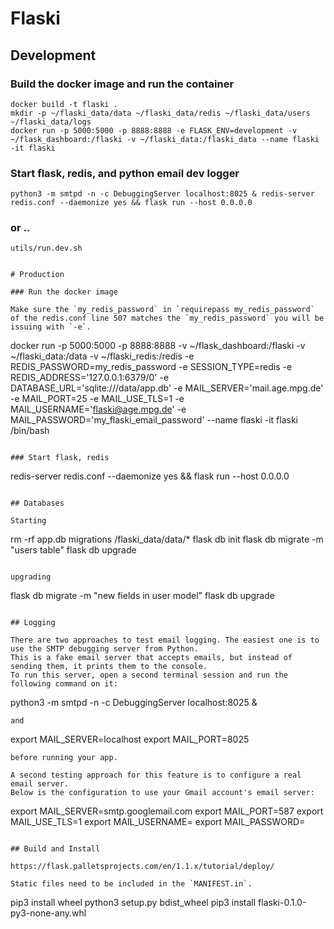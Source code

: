 # Flaski

## Development

### Build the docker image and run the container

```
docker build -t flaski .
mkdir -p ~/flaski_data/data ~/flaski_data/redis ~/flaski_data/users ~/flaski_data/logs
docker run -p 5000:5000 -p 8888:8888 -e FLASK_ENV=development -v ~/flask_dashboard:/flaski -v ~/flaski_data:/flaski_data --name flaski -it flaski
```

### Start flask, redis, and python email dev logger

```
python3 -m smtpd -n -c DebuggingServer localhost:8025 & redis-server redis.conf --daemonize yes && flask run --host 0.0.0.0
```

### or ..

```
utils/run.dev.sh


# Production

### Run the docker image

Make sure the `my_redis_password` in `requirepass my_redis_password` of the redis.conf line 507 matches the `my_redis_password` you will be issuing with `-e`.

```
docker run -p 5000:5000 -p 8888:8888 
-v ~/flask_dashboard:/flaski -v ~/flaski_data:/data -v ~/flaski_redis:/redis 
-e REDIS_PASSWORD=my_redis_password 
-e SESSION_TYPE=redis 
-e REDIS_ADDRESS='127.0.0.1:6379/0'
-e DATABASE_URL='sqlite:///data/app.db'
-e MAIL_SERVER='mail.age.mpg.de'
-e MAIL_PORT=25
-e MAIL_USE_TLS=1
-e MAIL_USERNAME='flaski@age.mpg.de'
-e MAIL_PASSWORD='my_flaski_email_password'
--name flaski -it flaski /bin/bash
```

### Start flask, redis

```
redis-server redis.conf --daemonize yes && flask run --host 0.0.0.0
```

## Databases

Starting
```
rm -rf app.db migrations /flaski_data/data/*
flask db init
flask db migrate -m "users table"
flask db upgrade 
```

upgrading
```
flask db migrate -m "new fields in user model"
flask db upgrade
```

## Logging

There are two approaches to test email logging. The easiest one is to use the SMTP debugging server from Python. 
This is a fake email server that accepts emails, but instead of sending them, it prints them to the console. 
To run this server, open a second terminal session and run the following command on it:
```
python3 -m smtpd -n -c DebuggingServer localhost:8025 & 
```
and 
```
export MAIL_SERVER=localhost
export MAIL_PORT=8025
```
before running your app.

A second testing approach for this feature is to configure a real email server. 
Below is the configuration to use your Gmail account's email server:
```
export MAIL_SERVER=smtp.googlemail.com
export MAIL_PORT=587
export MAIL_USE_TLS=1
export MAIL_USERNAME=<your-gmail-username>
export MAIL_PASSWORD=<your-gmail-password>
```

## Build and Install

https://flask.palletsprojects.com/en/1.1.x/tutorial/deploy/

Static files need to be included in the `MANIFEST.in`.

```
pip3 install wheel
python3 setup.py bdist_wheel
pip3 install flaski-0.1.0-py3-none-any.whl
```
